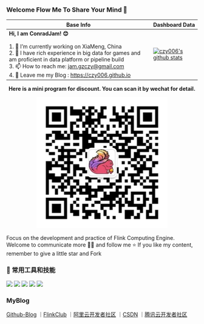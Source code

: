 ### Welcome Flow Me To Share Your Mind 👋

|Base Info|Dashboard Data|
|----------------------------------------------------------------------|----------------------------------------------------------------------|
| __Hi, I am ConradJam! 😊__<br/><br/>1. 🔭 I’m currently working on XiaMeng, China<br/>2. 💪 I have rich experience in big data for games and am proficient in data platform or pipeline build<br/>3. 📫 How to reach me: jam.gzczy@gmail.com<br/>4. 💬 Leave me my Blog : https://czy006.github.io | [![czy006's github stats](https://github-readme-stats.vercel.app/api?username=czy006&show_icons=true)](https://github.com/czy006/github-readme-stats) |

<div align=center>
  <b>Here is a mini program for discount. You can scan it by wechat for detail.</b>
<p align="center">
  <img src="./img/bigdata_talk.jpg" />
</p>
</div> 

<p>Focus on the development and practice of Flink Computing Engine. Welcome to communicate more 👏🏻 and follow me ⭐️ If you like my content, remember to give a little star and Fork</p>


###  🔧 常用工具和技能

![](https://img.shields.io/badge/OS-Linux-informational?style=flat&logo=linux&logoColor=white&color=2bbc8a)
![](https://img.shields.io/badge/Editor-IntelliJ_IDEA-informational?style=flat&logo=intellij-idea&logoColor=white&color=2bbc8a)
![](https://img.shields.io/badge/Code-Java-informational?style=flat&logo=java&logoColor=white&color=2bbc8a)
![](https://img.shields.io/badge/Code-Scala-informational?style=flat&logo=scala&logoColor=white&color=2bbc8a)
![](https://img.shields.io/badge/Code-JavaScript-informational?style=flat&logo=javascript&logoColor=white&color=2bbc8a)


### MyBlog

[Github-Blog](https://czy006.github.io)
｜[FlinkClub](https://github.com/czy006/FlinkClub) 
｜[阿里云开发者社区](https://developer.aliyun.com/profile/nwcroxcgl3cc2)
｜[CSDN](https://blog.csdn.net/qq_30438573)
｜[腾讯云开发者社区](https://cloud.tencent.com/developer/user/1188124)

